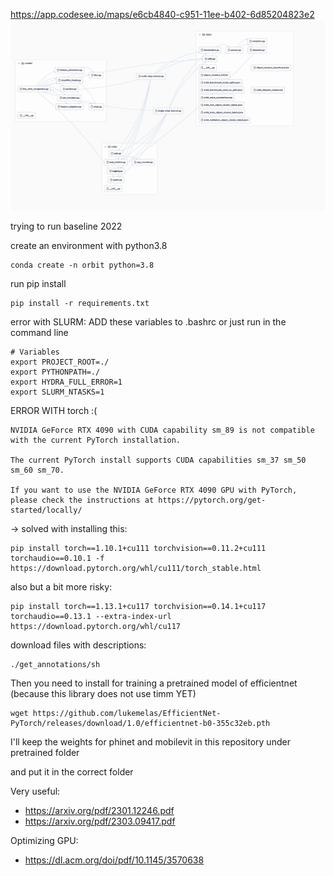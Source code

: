 https://app.codesee.io/maps/e6cb4840-c951-11ee-b402-6d85204823e2
![alt text](Program-1707706825783.jpeg "Title")

trying to run baseline 2022

create an environment with python3.8
```
conda create -n orbit python=3.8
```

run pip install
```
pip install -r requirements.txt
```

error with SLURM:
ADD these variables to .bashrc or just run in the command line
```
# Variables
export PROJECT_ROOT=./
export PYTHONPATH=./
export HYDRA_FULL_ERROR=1
export SLURM_NTASKS=1
```

ERROR WITH torch :(
```
NVIDIA GeForce RTX 4090 with CUDA capability sm_89 is not compatible with the current PyTorch installation.

The current PyTorch install supports CUDA capabilities sm_37 sm_50 sm_60 sm_70.

If you want to use the NVIDIA GeForce RTX 4090 GPU with PyTorch, please check the instructions at https://pytorch.org/get-started/locally/
```

-> solved with installing this:

```
pip install torch==1.10.1+cu111 torchvision==0.11.2+cu111 torchaudio==0.10.1 -f https://download.pytorch.org/whl/cu111/torch_stable.html
```

also but a bit more risky:

```
pip install torch==1.13.1+cu117 torchvision==0.14.1+cu117 torchaudio==0.13.1 --extra-index-url https://download.pytorch.org/whl/cu117
```


download files with descriptions:

```
./get_annotations/sh
```

Then you need to install for training a pretrained model of efficientnet (because this library does not use timm YET)

```
wget https://github.com/lukemelas/EfficientNet-PyTorch/releases/download/1.0/efficientnet-b0-355c32eb.pth
```

I'll keep the weights for phinet and mobilevit in this repository under pretrained folder

and put it in the correct folder 

Very useful:
- https://arxiv.org/pdf/2301.12246.pdf
- https://arxiv.org/pdf/2303.09417.pdf

Optimizing GPU:
- https://dl.acm.org/doi/pdf/10.1145/3570638
